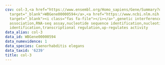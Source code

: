 ```yaml
---
csv: col-3,<a href="https://www.ensembl.org/Homo_sapiens/Gene/Summary?db=core;g=WBGene00000594"
  target="_blank">WBGene00000594</a>,<a href="https://www.ncbi.nlm.nih.gov/pubmed/27496166"
  target="_blank"><i class="fas fa-file"></i></a>",genetic interference,functional
  association,RNA-seq assay,nucleotide sequence identification,nucleotide sequence
  identification,transcriptional regulation,up-regulates activity
data_alias: col-3
data_id: WBGene00000594
data_numevidence: 1
data_species: Caenorhabditis elegans
data_taxid: '6239'
title: col-3
---
```


